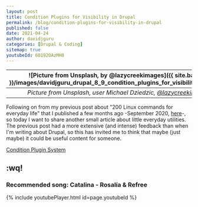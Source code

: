 ```yaml
---
layout: post
title: Condition Plugins for Visibility in Drupal  
permalink: /blog/condition-plugins-for-visibility-in-drupal
published: false
date: 2021-04-24
author: davidjguru
categories: [Drupal & Coding]
sitemap: true
youtubeId: 6O192OAzMH8
---
```


| ![Picture from Unsplash, by @lazycreekimages]({{ site.baseurl }}/images/davidjguru_drupal_8_9_condition_plugins_for_visibility_main.png) |
|:--:|
| *Picture from Unsplash, user Michael Dziedzic, [@lazycreekimages](https://unsplash.com/@lazycreekimages)* |  

Following on from my previous post about "200 Linux commands for everyday life" that I published a few months ago -September 2020, [here](https://davidjguru.github.io/blog/200-linux-commands-for-everyday-life)-, so today I want to share another small article about little everyday utilities. The previous post had a more extensive (and intense) feedback than when I'm writing about Drupal, so this has invited me to think that maybe (just maybe) it could be useful content for someone.  
<!--more-->

[Condition Plugin System](https://www.drupal.org/node/1961370)  

[](https://www.drupal.org/project/condition_plugins)  

[](https://www.drupal.org/project/condition_plugins_commerce)  

## :wq!

### Recommended song: Catalina - Rosalía & Refree

{% include youtubePlayer.html id=page.youtubeId %}
